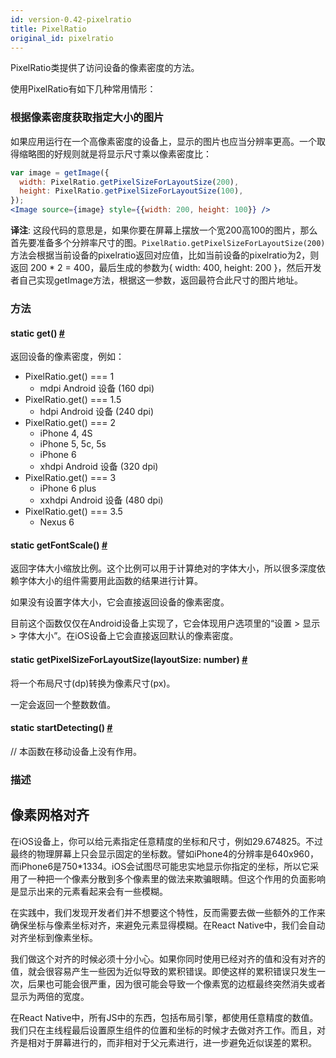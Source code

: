 ```yaml
---
id: version-0.42-pixelratio
title: PixelRatio
original_id: pixelratio
---
```


PixelRatio类提供了访问设备的像素密度的方法。

使用PixelRatio有如下几种常用情形：

### 根据像素密度获取指定大小的图片

如果应用运行在一个高像素密度的设备上，显示的图片也应当分辨率更高。一个取得缩略图的好规则就是将显示尺寸乘以像素密度比：

```jsx
var image = getImage({
  width: PixelRatio.getPixelSizeForLayoutSize(200),
  height: PixelRatio.getPixelSizeForLayoutSize(100),
});
<Image source={image} style={{width: 200, height: 100}} />
```
__译注__: 这段代码的意思是，如果你要在屏幕上摆放一个宽200高100的图片，那么首先要准备多个分辨率尺寸的图。`PixelRatio.getPixelSizeForLayoutSize(200)`方法会根据当前设备的pixelratio返回对应值，比如当前设备的pixelratio为2，则返回 200 * 2 = 400，最后生成的参数为{ width: 400, height: 200 }，然后开发者自己实现getImage方法，根据这一参数，返回最符合此尺寸的图片地址。

### 方法

<div class="props">
    <div class="prop">
        <h4 class="propTitle"><a class="anchor" name="get"></a><span class="propType">static </span>get<span class="propType">()</span> <a class="hash-link" href="#get">#</a></h4>
        <div>
            <p>返回设备的像素密度，例如：</p>
            <ul>
                <li>PixelRatio.get() === 1<ul><li>mdpi Android 设备 (160 dpi)</li></ul></li>
                <li>PixelRatio.get() === 1.5<ul><li>hdpi Android 设备 (240 dpi)</li></ul></li>
                <li>PixelRatio.get() === 2<ul><li>iPhone 4, 4S</li><li>iPhone 5, 5c, 5s</li><li>iPhone 6</li><li>xhdpi Android 设备 (320 dpi)</li></ul></li>
                <li>PixelRatio.get() === 3<ul><li>iPhone 6 plus</li><li>xxhdpi Android 设备 (480 dpi)</li></ul></li>
                <li>PixelRatio.get() === 3.5<ul><li>Nexus 6</li></ul></li>
            </ul>
        </div>
    </div>
    <div class="prop">
        <h4 class="propTitle"><a class="anchor" name="getfontscale"></a><span class="propType">static </span>getFontScale<span class="propType">()</span> <a class="hash-link" href="#getfontscale">#</a></h4>
        <div>
            <p>返回字体大小缩放比例。这个比例可以用于计算绝对的字体大小，所以很多深度依赖字体大小的组件需要用此函数的结果进行计算。</p>
            <p>如果没有设置字体大小，它会直接返回设备的像素密度。</p>
            <p>目前这个函数仅仅在Android设备上实现了，它会体现用户选项里的“设置 &gt; 显示 &gt; 字体大小”。在iOS设备上它会直接返回默认的像素密度。</p>
        </div>
    </div>
    <div class="prop">
        <h4 class="propTitle"><a class="anchor" name="getpixelsizeforlayoutsize"></a><span class="propType">static </span>getPixelSizeForLayoutSize<span class="propType">(layoutSize: number)</span> <a class="hash-link" href="#getpixelsizeforlayoutsize">#</a></h4>
        <div>
            <p>将一个布局尺寸(dp)转换为像素尺寸(px)。</p>
            <p>一定会返回一个整数数值。</p>
        </div>
    </div>
    <div class="prop">
        <h4 class="propTitle"><a class="anchor" name="startdetecting"></a><span class="propType">static </span>startDetecting<span class="propType">()</span> <a class="hash-link" href="#startdetecting">#</a></h4>
        <div>
            <p>// 本函数在移动设备上没有作用。</p>
        </div>
    </div>
</div>

### 描述

## 像素网格对齐

在iOS设备上，你可以给元素指定任意精度的坐标和尺寸，例如29.674825。不过最终的物理屏幕上只会显示固定的坐标数。譬如iPhone4的分辨率是640x960，而iPhone6是750*1334。iOS会试图尽可能忠实地显示你指定的坐标，所以它采用了一种把一个像素分散到多个像素里的做法来欺骗眼睛。但这个作用的负面影响是显示出来的元素看起来会有一些模糊。

在实践中，我们发现开发者们并不想要这个特性，反而需要去做一些额外的工作来确保坐标与像素坐标对齐，来避免元素显得模糊。在React Native中，我们会自动对齐坐标到像素坐标。

我们做这个对齐的时候必须十分小心。如果你同时使用已经对齐的值和没有对齐的值，就会很容易产生一些因为近似导致的累积错误。即使这样的累积错误只发生一次，后果也可能会很严重，因为很可能会导致一个像素宽的边框最终突然消失或者显示为两倍的宽度。

在React Native中，所有JS中的东西，包括布局引擎，都使用任意精度的数值。我们只在主线程最后设置原生组件的位置和坐标的时候才去做对齐工作。而且，对齐是相对于屏幕进行的，而非相对于父元素进行，进一步避免近似误差的累积。
